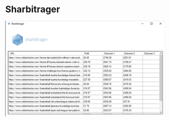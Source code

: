 # Sharbitrager
![Working Sharbitrager](https://raw.githubusercontent.com/Pickfordmatt/Sharbitrager/master/Sharbitrager.png)
